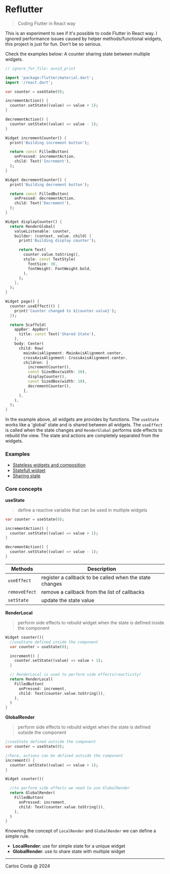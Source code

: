 # Reflutter

> Coding Flutter in React way

This is an experiment to see if it's possible to code Flutter in React way. I ignored performance issues caused by helper methods/functional widgets, this project is just for fun. Don't be so serious.

Check the examples below: A counter sharing state between multiple widgets.

```dart
// ignore_for_file: avoid_print

import 'package:flutter/material.dart';
import '/react.dart';

var counter = useState(0);

incrementAction() {
  counter.setState((value) => value + 1);
}

decrementAction() {
  counter.setState((value) => value - 1);
}

Widget incrementCounter() {
  print('Building increment button');

  return const FilledButton(
    onPressed: incrementAction,
    child: Text('Increment'),
  );
}

Widget decrementCounter() {
  print('Building decrement button');

  return const FilledButton(
    onPressed: decrementAction,
    child: Text('Decrement'),
  );
}

Widget displayCounter() {
  return RenderGlobal(
    valueListenable: counter,
    builder: (context, value, child) {
      print('Building display counter');

      return Text(
        counter.value.toString(),
        style: const TextStyle(
          fontSize: 30,
          fontWeight: FontWeight.bold,
        ),
      );
    },
  );
}

Widget page() {
  counter.useEffect(() {
    print('Counter changed to ${counter.value}');
  });

  return Scaffold(
    appBar: AppBar(
      title: const Text('Shared State'),
    ),
    body: Center(
      child: Row(
        mainAxisAlignment: MainAxisAlignment.center,
        crossAxisAlignment: CrossAxisAlignment.center,
        children: [
          incrementCounter(),
          const SizedBox(width: 10),
          displayCounter(),
          const SizedBox(width: 10),
          decrementCounter(),
        ],
      ),
    ),
  );
}
```

In the example above, all widgets are provides by functions. The `useState` works like a 'global' state and is shared between all widgets. The `useEffect` is called when the state changes and `RenderGlobal` performs side effects to rebuild the view. The state and actions are completely separated from the widgets.

### Examples

- [Stateless widgets and composition](https://github.com/carllosnc/reflutter/tree/master/lib/examples/stateless_widgets)
- [Statefull widget](https://github.com/carllosnc/reflutter/tree/master/lib/examples/stateful_widgets)
- [Sharing state](https://github.com/carllosnc/reflutter/tree/master/lib/examples/shared_state)

### Core concepts

**useState**
>define a reactive variable that can be used in multiple widgets

```dart
var counter = useState(0);

incrementAction() {
  counter.setState((value) => value + 1);
}

decrementAction() {
  counter.setState((value) => value - 1);
}
```

| Methods       | Description                                             |
| ------------- | ------------------------------------------------------- |
| `useEffect`   | register a callback to be called when the state changes |
| `removeEfect` | remove a callback from the list of callbacks            |
| `setState`    | update the state value                                  |

**RenderLocal**
> perform side effects to rebuild widget when the state is defined inside the component

```dart
Widget counter(){
  //useState defined inside the component
  var counter = useState(0);

  increment() {
    counter.setState((value) => value + 1);
  }

  // RenderLocal is used to perform side effects(reactivity)
  return RenderLocal(
    FilledButton(
      onPressed: increment,
      child: Text(counter.value.toString()),
    ),
  )
}
```

**GlobalRender**
> perform side effects to rebuild widget when the state is defined outside the component

```dart
//useState defined outside the component
var counter = useState(0);

//here, actions can be defined outside the component
increment() {
  counter.setState((value) => value + 1);
}

Widget counter(){

  //to perform side effects we need to use GlobalRender
  return GlobalRender(
    FilledButton(
      onPressed: increment,
      child: Text(counter.value.toString()),
    ),
  )
}
```
Knowning the concept of `LocalRender` and `GlobalRender` we can define a simple rule.

- **LocalRender**: use for simple state for a unique widget
- **GlobalRender**: use to share state with multiple widget

---

Carlos Costa @ 2024
